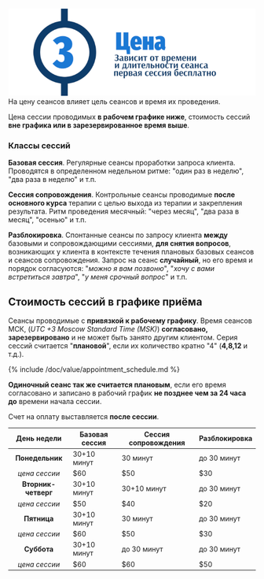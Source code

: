 ![Текущая стоимость сеансов психотерапии](/_img/3.png)
На цену сеансов влияет цель сеансов и время их проведения.

Цена сессии проводимых **в рабочем графике ниже**, стоимость сессий **вне графика или в зарезервированное время выше**.

### Классы сессий

**Базовая сессия**. Регулярные сеансы проработки запроса клиента. Проводятся в определенном недельном ритме: "один раз в неделю", "два раза в неделю" и т.п.

**Сессия сопровождения**. Контрольные сеансы проводимые **после основного курса** терапии с целью выхода из терапии и закрепления результата. Ритм проведения месячный: "через месяц", "два раза в месяц", "осенью" и т.п.

**Разблокировка**. Спонтанные сеансы по запросу клиента **между** базовыми и сопровождающими сессиями, **для снятия вопросов**, возникающих у клиента в контексте течения плановых базовых сеансов и сеансов сопровождения. Запрос на сеанс **случайный**, но его время и порядок согласуются: "_можно я вам позвоню_", "_хочу с вами встретиться завтра_", "_у меня срочный вопрос_" и т.п.

## Стоимость сессий в графике приёма
Сеансы проводимые с **привязкой к рабочему графику**. Время сеансов МСК, (_UTC +3 Moscow Standard Time (MSK)_) **согласовано, зарезервировано** и не может быть занято другим клиентом. Серия сессий считается "**плановой**", если их количество кратно "4" (**4,8,12** и т.д.).

{% include /doc/value/appointment_schedule.md %}

**Одиночный сеанс так же считается плановым**, если его время согласовано и записано в рабочий график **не позднее чем за 24 часа до** времени начала сессии. 

Счет на оплату выставляется **после сессии**. 

|День недели|Базовая сессия|Сессия сопровождения|Разблокировка|
|:----:|----|----|----|
|**Понедельник**|30+10 минут|30 минут|до 30 минут|
|_цена сессии_|$60|$50|$30|
|**Вторник-четверг**|30+10 минут|30+10 минут|до 30 минут|
|_цена сессии_|$50|$40|$20|
|**Пятница**|30+10 минут|30 минут|до 30 минут|
|_цена сессии_|$60|$50|$30|
|**Суббота**|30+10 минут|до 30 минут|до 30 минут|
|_цена сессии_|$60|$60|$50|



